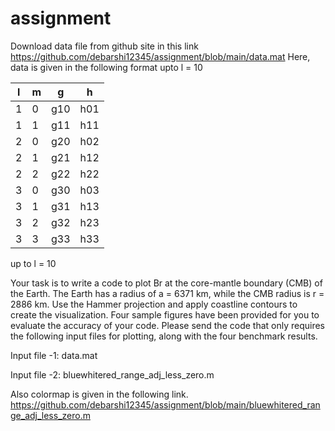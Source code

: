 # assignment
Download data file from github site in this link
https://github.com/debarshi12345/assignment/blob/main/data.mat
Here, data is given in the following format upto l = 10

| l | m |   g | h   |
| --| --| --  | --  |
| 1 | 0 | g10 | h01 |
| 1 | 1 | g11 | h11 |
| 2 | 0 | g20 | h02 |
| 2 | 1 | g21 | h12 |
| 2 | 2 | g22 | h22 |
| 3 | 0 | g30 | h03 |
| 3 | 1 | g31 | h13 |
| 3 | 2 | g32 | h23 |
| 3 | 3 | g33 | h33 |

up to l = 10


Your task is to write a code to plot Br at the core-mantle boundary (CMB) of the Earth.
The Earth has a radius of a = 6371 km, while the CMB radius is r = 2886 km. Use the Hammer
projection and apply coastline contours to create the visualization. Four sample figures have
been provided for you to evaluate the accuracy of your code.
Please send the code that only requires the following input files for plotting, along with the
four benchmark results.


Input file -1: data.mat

Input file -2: bluewhitered_range_adj_less_zero.m


Also colormap is given in the following link.
https://github.com/debarshi12345/assignment/blob/main/bluewhitered_range_adj_less_zero.m

